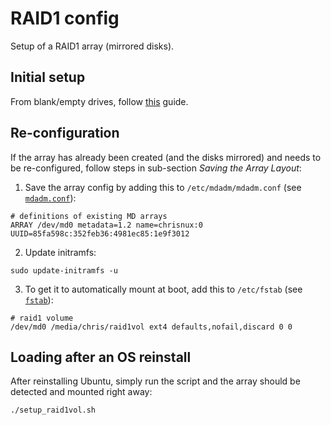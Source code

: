 # RAID1 config

Setup of a RAID1 array (mirrored disks).

## Initial setup

From blank/empty drives, follow [this](https://www.digitalocean.com/community/tutorials/how-to-create-raid-arrays-with-mdadm-on-ubuntu-18-04#creating-a-raid-1-array) guide.

## Re-configuration

If the array has already been created (and the disks mirrored) and needs to be re-configured, follow steps in sub-section _Saving the Array Layout_:

1. Save the array config by adding this to `/etc/mdadm/mdadm.conf` (see [`mdadm.conf`](./mdadm.conf)):

```
# definitions of existing MD arrays
ARRAY /dev/md0 metadata=1.2 name=chrisnux:0 UUID=85fa598c:352feb36:4981ec85:1e9f3012
```

2. Update initramfs:

```
sudo update-initramfs -u
```

3. To get it to automatically mount at boot, add this to `/etc/fstab` (see [`fstab`](./fstab)):

```
# raid1 volume
/dev/md0 /media/chris/raid1vol ext4 defaults,nofail,discard 0 0
```

## Loading after an OS reinstall

After reinstalling Ubuntu, simply run the script and the array should be detected and mounted right away:

```
./setup_raid1vol.sh
```
